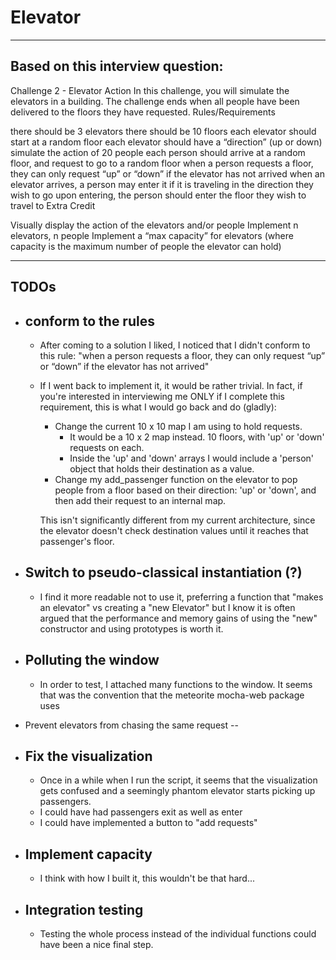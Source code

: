 Elevator
=
------
Based on this interview question:
--------------------------

Challenge 2 - Elevator Action
In this challenge, you will simulate the elevators in a building.  The challenge ends when all people have been delivered to the floors they have requested.
Rules/Requirements

there should be 3 elevators
there should be 10 floors
each elevator should start at a random floor
each elevator should have a “direction” (up or down)
simulate the action of 20 people
each person should arrive at a random floor, and request to go to a random floor
when a person requests a floor, they can only request “up” or “down” if the elevator has not arrived
when an elevator arrives, a person may enter it if it is traveling in the direction they wish to go
upon entering, the person should enter the floor they wish to travel to
Extra Credit

Visually display the action of the elevators and/or people
Implement n elevators, n people
Implement a “max capacity” for elevators (where capacity is the maximum number of people the elevator can hold)

---
TODOs
--


* conform to the rules
    --
    * After coming to a solution I liked, I noticed that I didn't conform to this rule: "when a person requests a floor, they can only request “up” or “down” if the elevator has not arrived"

   * If I went back to implement it, it would be rather trivial. In fact, if you're interested in interviewing me ONLY if I complete this requirement, this is what I would go back and do (gladly):

        * Change the current 10 x 10 map I am using to hold requests.
            * It would be a 10 x 2 map instead. 10 floors, with 'up' or 'down' requests on each.
            * Inside the 'up' and 'down' arrays I would include a 'person' object that holds their destination as a value.
        * Change my add_passenger function on the elevator to pop people from a floor based on their direction: 'up' or 'down', and then add their request to an internal map.

        This isn't significantly different from my current architecture, since the elevator doesn't check destination values until it reaches that passenger's floor.


* Switch to pseudo-classical instantiation (?)
    --
    * I find it more readable not to use it, preferring a function that "makes an elevator" vs creating a "new Elevator" but I know it is often argued that the performance and memory gains of using the "new" constructor and using prototypes is worth it.

* Polluting the window
  --
    * In order to test, I attached many functions to the window. It seems that was the convention that the meteorite mocha-web package uses

* Prevent elevators from chasing the same request
 --
    

* Fix the visualization
    --
    * Once in a while when I run the script, it seems that the visualization gets confused and a seemingly phantom elevator starts picking up passengers.
    * I could have had passengers exit as well as enter
    * I could have implemented a button to "add requests"

* Implement capacity
    --
    * I think with how I built it, this wouldn't be that hard...

* Integration testing
    --
    * Testing the whole process instead of the individual functions could have been a nice final step.